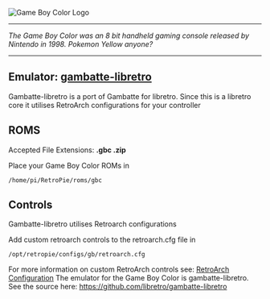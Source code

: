 ![Game Boy Color Logo](http://fc08.deviantart.net/fs70/i/2013/297/c/7/gameboy_color_logo_by_ringostarr39-d6qt2ly.png)
***
_The Game Boy Color was an 8 bit handheld gaming console released by Nintendo in 1998. Pokemon Yellow anyone?_

***

## Emulator: [gambatte-libretro](https://github.com/libretro/gambatte-libretro)

Gambatte-libretro is a port of Gambatte for libretro. Since this is a libretro core it utilises RetroArch configurations for your controller
## ROMS

Accepted File Extensions: **.gbc .zip**

Place your Game Boy Color ROMs in
```
/home/pi/RetroPie/roms/gbc
```
## Controls

Gambatte-libretro utilises Retroarch configurations

Add custom retroarch controls to the retroarch.cfg file in
```shell
/opt/retropie/configs/gb/retroarch.cfg
```
For more information on custom RetroArch controls see: [RetroArch Configuration](https://github.com/petrockblog/RetroPie-Setup/wiki/RetroArch-Configuration)
The emulator for the Game Boy Color is gambatte-libretro. See the source here: https://github.com/libretro/gambatte-libretro